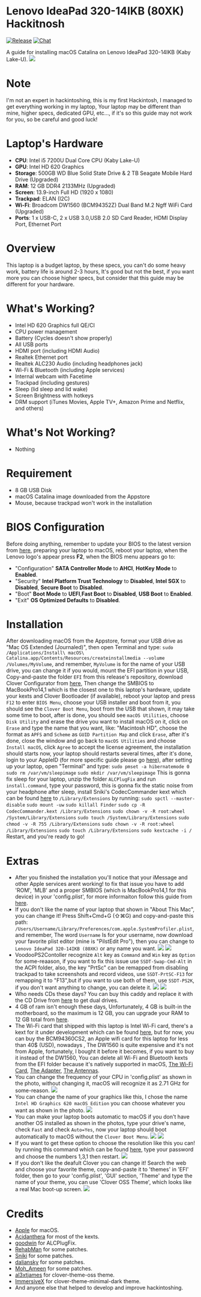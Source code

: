 # Lenovo IdeaPad 320-14IKB (80XK) Hackitnosh 
[![Release](https://img.shields.io/badge/download-release-blue.svg)](https://github.com/Ab2774/Lenovo-Ideapad-320-Hackintosh/releases)
[![Chat](https://img.shields.io/badge/chat-tonymacx86-red.svg)](https://www.tonymacx86.com/threads/guide-lenovo-ideapad-320-14ikb-clover-uefi-hotpatch.293387/)


A guide for installing macOS Catalina on Lenovo IdeaPad 320-14IKB (Kaby Lake-U).
![](Images/Laptop.png)


# Note 
I'm not an expert in hackintoshing, this is my first Hackintosh, I managed to get everything working in my laptop, Your laptop may be different than mine, higher specs, dedicated GPU, etc..., if it's so this guide may not work for you, so be careful and good luck!

# Laptop's Hardware 
- <b>CPU</b>: Intel i5 7200U Dual Core CPU (Kaby Lake-U)
- <b>GPU</b>: Intel HD 620 Graphics 
- <b>Storage</b>: 500GB WD Blue Solid State Drive & 2 TB Seagate Mobile Hard Drive (Upgraded)
- <b>RAM</b>: 12 GB DDR4 2133MHz (Upgraded)
- <b>Screen</b>: 13.9-inch Full HD (1920 x 1080)
- <b>Trackpad</b>: ELAN (I2C)
- <b>Wi-Fi</b>: Broadcom DW1560 (BCM94352Z) Dual Band M.2 Ngff WiFi Card (Upgraded)
- <b>Ports</b>: 1 x USB-C, 2 x USB 3.0,USB 2.0 SD Card Reader, HDMI Display Port, Ethernet Port

# Overview 
This laptop is a budget laptop, by these specs, you can't do some heavy work, battery life is around 2-3 hours, It's good but not the best, if you want more you can choose higher specs, but consider that this guide may be different for your hardware.

# What's Working?
- Intel HD 620 Graphics full QE/CI 
- CPU power management 
- Battery (Cycles doesn't show properly)
- All USB ports 
- HDMI port (including HDMI Audio)
- Realtek Ethernet port 
- Realtek ALC230 Audio (including headphones jack)
- Wi-Fi & Bluetooth (including Apple services)
- Internal webcam with Facetime
- Trackpad (including gestures)
- Sleep (lid sleep and lid wake)
- Screen Brightness with hotkeys
- DRM support (iTunes Movies, Apple TV+, Amazon Prime and Netflix, and others)

# What's Not Working?
- Nothing

# Requirement 
- 8 GB USB Disk 
- macOS Catalina image downloaded from the Appstore 
- Mouse, because trackpad won't work in the installation 

# BIOS Configuration
Before doing anything, remember to update your BIOS to the latest version from [here](https://pcsupport.lenovo.com/us/en/products/laptops-and-netbooks/300-series/320-14ikb/downloads/ds121587), preparing your laptop to macOS, reboot your laptop, when the Lenovo logo's appear press <b>F2</b>, when the BIOS menu appears go to: 
- "Configuration" <b>SATA Controller Mode</b> to <b>AHCI</b>, <b>HotKey Mode</b> to <b>Enabled</b>.
- "Security" <b>Intel Platform Trust Technology</b> to <b>Disabled</b>, <b>Intel SGX</b> to <b>Disabled</b>, <b>Secure Boot</b> to <b>Disabled</b>.
- "Boot" <b>Boot Mode</b> to <b>UEFI</b>,<b>Fast Boot</b> to <b>Disabled</b>, <b>USB Boot</b> to <b>Enabled</b>.
- "Exit" <b>OS Optimized Defaults</b> to <b>Disabled</b>.

# Installation
After downloading macOS from the Appstore, format your USB drive as "Mac OS Extended (Journaled)", then open Terminal and type: `sudo /Applications/Install\ macOS\ Catalina.app/Contents/Resources/createinstallmedia --volume /Volumes/MyVolume`, and remember, `MyVolume` is for the name of your USB drive, you can change it if you would, mount the EFI partition in your USB, Copy-and-paste the folder `EFI` from this release's repository, download Clover Configurator from [here](https://mackie100projects.altervista.org/clover-configurator/), Then change the SMBIOS to MacBookPro14,1 which is the closest one to this laptop's hardware, update your kexts and Clover Bootloader (if available), reboot your laptop and press `F12` to enter `BIOS Menu`, choose your USB installer and boot from it, you should see the `Clover Boot Menu`, boot from the USB that shown, it may take some time to boot, after is done, you should see `macOS Utilities`, choose `Disk Utility` and erase the drive you want to install macOS on it, click on `Erase` and type the name that you want, like: "Macintosh HD", choose the format as `APFS` and `Scheme` as `GUID Partition Map` and click `Erase`, after it's done, close the window and go back to `macOS Utilities` and choose `Install macOS`, click `Agree` to accept the license agreement, the installation should starts now, your laptop should restarts several times, after it's done, login to your AppleID (for more specific guide please go [here](https://hackintosh.gitbook.io/-r-hackintosh-vanilla-desktop-guide/)), after setting up your laptop, open "Terminal" and type:
`sudo pmset -a hibernatemode 0`
`sudo rm /var/vm/sleepimage`
`sudo mkdir /var/vm/sleepimage`
This is gonna fix sleep for your laptop, unzip the folder `ALCPlugFix` and run `install.command`, type your password, this is gonna fix the static noise from your headphone after sleep, install Sniki's CodecCommander kext which can be found [here](https://github.com/Sniki/EAPD-Codec-Commander) to `/Library/Extensions` by running:
`sudo spctl --master-disable`
`sudo mount -uw`
`sudo killall Finder`
`sudo cp -R CodecCommander.kext /Library/Extensions`
`sudo chown -v -R root:wheel /System/Library/Extensions`
`sudo touch /System/Library/Extensions`
`sudo chmod -v -R 755 /Library/Extensions`
`sudo chown -v -R root:wheel /Library/Extensions`
`sudo touch /Library/Extensions`
`sudo kextcache -i /`
Restart, and you're ready to go!

# Extras
- After you finished the installation you'll notice that your iMessage and other Apple services arent working! to fix that issue you have to add 'ROM', 'MLB' and a proper SMBIOS (which is MacBookPro14,1 for this device) in your 'config.plist', for more informaiton follow this guide from [here](https://www.tonymacx86.com/threads/an-idiots-guide-to-imessage.196827/).
- If you don't like the name of your laptop that shown in "About This Mac", you can change it! Press Shift+Cmd+G (⇧⌘G) and copy-and-paste this path: `/Users/Username/Library/Preferences/com.apple.SystemProfiler.plist`, and remember, The word `Username` Is for your username, now download your favorite plist editor (mine is "PilstEdit Pro"), then you can change to `Lenovo IdeaPad 320-14IKB (80XK)` or any name you want.
![](Images/Edit.png)
![](Images/About_This_Mac.png)
- VoodooPS2Contoller recognize `Alt` key as `Command` and `Win` key as `Option` for some-reaason, if you want to fix this issue use `SSDT-Swap-Cmd-Alt` in the ACPI folder, also, the key "PrtSc" can be remapped from disabling trackpad to take screenshots and record videos, use `SSDT-PrtSC-F13` for remapping it to "F13",but if you want to use both of them, use `SSDT-PS2K`, if you don't want anything to change, you can delete it.
![](Images/Keyboard.png)
![](Images/Remap.png)
- Who needs CDs these days? You can buy this caddy and replace it with the CD Drive from [here](https://www.aliexpress.com/item/32850001303.html) to get dual drives.
- 4 GB of ram isn't enough these days, Unfortunately, 4 GB is built-in the motherboard, so the maximum is 12 GB, you can upgrade your RAM to 12 GB total from [here](https://www.amazon.com/Corsair-Module-2133MHz-Unbuffered-SODIMM/dp/B0143UM6Y0/ref=sr_1_6?dchild=1&keywords=8+ram+2133&qid=1585516185&s=electronics&sr=1-6).
- The Wi-Fi card that shipped with this laptop is Intel Wi-Fi card, there's a kext for it under development which can be found [here](https://github.com/AppleIntelWifi/adapter), but for now, you can buy the BCM94360CS2, an Apple wifi card for this laptop for less than 40$ (USD), nowadays , The DW1560 is quite expensive and it's not from Apple, fortunately, I bought it before it becomes, if you want to buy it instead of the DW1560, You can delete all Wi-Fi and Bluetooth kexts from the EFI folder because it's natively supported in macOS, [The Wi-Fi Card](https://www.aliexpress.com/item/32637520988.html?trace=wwwdetail2mobilesitedetail&spm=a2g0s.9042311.0.0.5e204c4dWDlWnx), [The Adapter](https://www.aliexpress.com/item/4000300306817.html?trace=wwwdetail2mobilesitedetail&trace=wwwdetail2mobilesitedetail&spm=a2g0s.9042311.0.0.5e204c4dWDlWnx), [The Antennas](https://www.aliexpress.com/item/32862630916.html?trace=wwwdetail2mobilesitedetail&spm=a2g0s.9042311.0.0.5e204c4dWDlWnx).
- You can change the frequency of your CPU in 'config.plist' as shown in the photo, without changing it, macOS will recognize it as 2.71 GHz for some-reason. 
![](Images/CPU.png)
- You can change the name of your graphics like this, I chose the name `Intel HD Graphics 620 macOS Edition` you can choose whatever you want as shown in the photo.
![](Images/Graphics.png)
- You can make your laptop boots automatic to macOS if you don't have another OS installed as shown in the photos, type your drive's name, check `Fast` and check `Auto=Yes`, now your laptop should boot automatically to macOS without the `Clover Boot Menu`.
![](Images/Auto1.png)
![](Images/Auto2.png)
- If you want to get these option to choose the resolution like this you can! by running this command which can be found [here](https://github.com/xzhih/one-key-hidpi), type your password and choose the numbers 1,3,1 then restart.
![](Images/HiDPI.png)
- If you don't like the deafult Clover you can change it! Search the web and choose your favorite theme, copy-and-paste it to 'themes' in 'EFI' folder, then go to your 'config.plist', 'GUI' section, 'Theme' and type the name of your theme, you can use 'Clover OSS Theme', which looks like a real Mac boot-up screen. 
![](Images/Themes.png)

# Credits
- [Apple](https://www.apple.com) for macOS.
- [Acidanthera](https://github.com/acidanthera) for most of the kexts.
- [goodwin](https://github.com/goodwin) for ALCPlugFix.
- [RehabMan](https://github.com/RehabMan) for some patches.
- [Sniki](https://github.com/Sniki) for some patches.
- [daliansky](https://github.com/daliansky) for some patches.
- [Moh_Ameen](https://github.com/ameenjuz) for some patches.
- [al3xtjames](https://github.com/al3xtjames) for clover-theme-oss theme.
- [ImmersiveX](https://github.com/ImmersiveX) for clover-theme-minimal-dark theme.
- And anyone else that helped to develop and improve hackintoshing.
